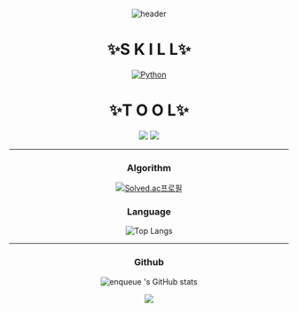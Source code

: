 <div align=center>

![header](https://capsule-render.vercel.app/api?type=waving&color=gradient&height=300&section=header&text=enqueue&fontSize=50)

</div>

<div align=center>


# ✨S K I L L✨

[![Python](https://img.shields.io/badge/Python-3776AB?style=for-the-badge&logo=Python&logoColor=white)](https://github.com/enqueue01/gratitude_diary)

# ✨T O O L✨
<img src="https://img.shields.io/badge/jupyter-F37626?style=flat-square&logo=jupyter&logoColor=white"/>

<img src="https://img.shields.io/badge/pycharm-00B14F?style=flat-square&logo=pycharm&logoColor=white"/>


</div>

<div align=center>

<hr/>

### Algorithm
[![Solved.ac프로필](http://mazassumnida.wtf/api/v2/generate_badge?boj=enqueue)](https://solved.ac/enqueue)

### Language
![Top Langs](https://github-readme-stats.vercel.app/api/top-langs/?username=enqueue01&layout=compact)

<hr/>
  
### Github
![enqueue 's GitHub stats](https://github-readme-stats.vercel.app/api?username=enqueue01&show_icons=true&theme=radical)
  
</div>

<div align="center">
  
<a href="https://hits.seeyoufarm.com"><img src="https://hits.seeyoufarm.com/api/count/incr/badge.svg?url=https%3A%2F%2Fgithub.com%2Fenqueue01&count_bg=%2379C83D&title_bg=%23555555&icon=&icon_color=%23E7E7E7&title=hits&edge_flat=false"/></a>

</div>
